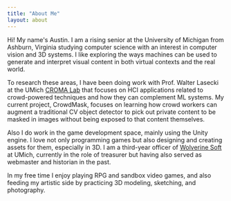 ```yaml
---
title: "About Me"
layout: about
---
```


Hi! My name's Austin. I am a rising senior at the University of Michigan from Ashburn, Virginia studying computer science with an interest in computer vision and 3D systems. I like exploring the ways machines can be used to generate and interpret visual content in both virtual contexts and the real world.

To research these areas, I have been doing work with Prof. Walter Lasecki at the UMich [CROMA Lab](http://cromalab.net) that focuses on HCI applications related to crowd-powered techniques and how they can complement ML systems. My current project, CrowdMask, focuses on learning how crowd workers can augment a traditional CV object detector to pick out private content to be masked in images without being exposed to that content themselves.

Also I do work in the game development space, mainly using the Unity engine. I love not only programming games but also designing and creating assets for them, especially in 3D. I am a third-year officer of [Wolverine Soft](http://wolverinesoft.org) at UMich, currently in the role of treasurer but having also served as webmaster and historian in the past.

In my free time I enjoy playing RPG and sandbox video games, and also feeding my artistic side by practicing 3D modeling, sketching, and photography.

